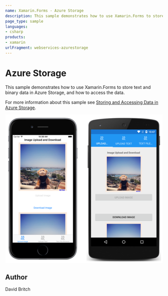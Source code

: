 ```yaml
---
name: Xamarin.Forms - Azure Storage
description: This sample demonstrates how to use Xamarin.Forms to store text and binary data in Azure Storage, and how to access the data.
page_type: sample
languages:
- csharp
products:
- xamarin
urlFragment: webservices-azurestorage
---
```

# Azure Storage

This sample demonstrates how to use Xamarin.Forms to store text and binary data in Azure Storage, and how to access the data.

For more information about this sample see [Storing and Accessing Data in Azure Storage](https://developer.xamarin.com/guides/xamarin-forms/web-services/storage/azure-storage/).

![Azure Storage application screenshot](Screenshots/01All.png "Azure Storage application screenshot")

## Author

David Britch
